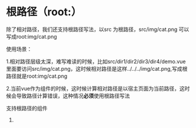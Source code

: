 # 根路径（root:）

除了相对路径，我们还支持根路径写法，以src 为根路径，src/img/cat.png 可以写成root:img/cat.png

使用场景：

1.相对路径层级太深，难写难读的时候，比如src/dir1/dir2/dir3/dir4/demo.vue 里面要访问src/img/cat.png，这时候相对路径是这样../../../img/cat.png,写成根路径就是root:img/cat.png

2.当前vue作为组件的时候，这时候计算相对路径是以宿主页面为当前路径，这时候会导致路径计算错误，这种情况**必须**使用根路径写法

支持根路径的组件

1. 









